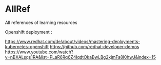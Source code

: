 # AllRef
All references of learning resources

Openshift deployment :

https://www.redhat.com/de/about/videos/mastering-deployments-kubernetes-openshift
https://github.com/redhat-developer-demos
https://www.youtube.com/watch?v=nBXALsqs1RA&list=PLaR6Rq6Z4IqdtOkaBwLBg2kjmFa8I0hwJ&index=15

